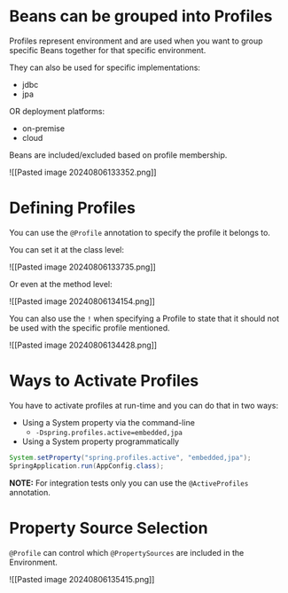 # Beans can be grouped into Profiles

Profiles represent environment and are used when you want to group specific Beans together for that specific environment.

They can also be used for specific implementations:

- jdbc
- jpa

OR deployment platforms:

- on-premise
- cloud

Beans are included/excluded based on profile membership.

![[Pasted image 20240806133352.png]]

# Defining Profiles

You can use the `@Profile` annotation to specify the profile it belongs to.

You can set it at the class level:

![[Pasted image 20240806133735.png]]

Or even at the method level:

![[Pasted image 20240806134154.png]]

You can also use the `!` when specifying a Profile to state that it should not be used with the specific profile mentioned.

![[Pasted image 20240806134428.png]]

# Ways to Activate Profiles

You have to activate profiles at run-time and you can do that in two ways:

- Using a System property via the command-line
	- `-Dspring.profiles.active=embedded,jpa`
- Using a System property programmatically
```java
System.setProperty("spring.profiles.active", "embedded,jpa");
SpringApplication.run(AppConfig.class);
```

**NOTE:** For integration tests only you can use the `@ActiveProfiles` annotation.

# Property Source Selection

`@Profile` can control which `@PropertySources` are included in the Environment.

![[Pasted image 20240806135415.png]]